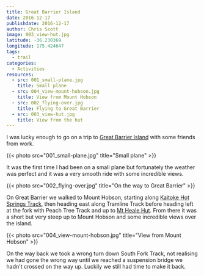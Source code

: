 ```yaml
---
title: Great Barrier Island
date: 2016-12-17
publishdate: 2016-12-17
author: Chris Scott
image: 003_view-hut.jpg
latitude: -36.230369
longitude: 175.424647
tags:
  - trail
categories:
  - Activities
resources:
  - src: 001_small-plane.jpg
    title: Small plane
  - src: 004_view-mount-hobson.jpg
    title: View from Mount Hobson
  - src: 002_flying-over.jpg
    title: Flying to Great Barrier
  - src: 003_view-hut.jpg
    title: View from the hut
---
```


I was lucky enough to go on a trip to [Great Barrier Island](https://en.wikipedia.org/wiki/Great_Barrier_Island) with some friends from work.

{{< photo src="001_small-plane.jpg" title="Small plane" >}}

It was the first time I had been on a small plane but fortunately the weather was perfect and it was a very smooth ride with some incredible views.

{{< photo src="002_flying-over.jpg" title="On the way to Great Barrier" >}}

On Great Barrier we walked to Mount Hobson, starting along [Kaitoke Hot Springs Track](http://www.doc.govt.nz/parks-and-recreation/places-to-go/auckland/places/great-barrier-island-aotea/things-to-do/tracks/kaitoke-hot-springs-track/), then heading east along Tramline Track before heading left at the fork with Peach Tree Track and up to [Mt Heale Hut](http://www.doc.govt.nz/parks-and-recreation/places-to-go/auckland/places/great-barrier-island-aotea/things-to-do/mt-heale-hut/). From there it was a short but very steep up to Mount Hobson and some incredible views over the island.

{{< photo src="004_view-mount-hobson.jpg" title="View from Mount Hobson" >}}

On the way back we took a wrong turn down South Fork Track, not realising we had gone the wrong way until we reached a suspension bridge we hadn't crossed on the way up. Luckily we still had time to make it back.